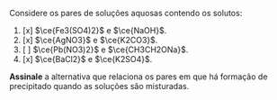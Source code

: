 Considere os pares de soluções aquosas contendo os solutos:

1. [x] $\ce{Fe3(SO4)2}$ e $\ce{NaOH}$.
2. [x] $\ce{AgNO3}$ e $\ce{K2CO3}$.
3. [ ] $\ce{Pb(NO3)2}$ e $\ce{CH3CH2ONa}$.
4. [x] $\ce{BaCl2}$ e $\ce{K2SO4}$.

**Assinale** a alternativa que relaciona os pares em que há formação de precipitado quando as soluções são misturadas.
